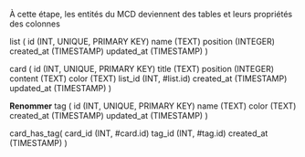 À cette étape, les entités du MCD deviennent des tables et leurs propriétés des colonnes

list (
    id (INT, UNIQUE, PRIMARY KEY)
    name (TEXT)
    position (INTEGER)
    created_at (TIMESTAMP)
    updated_at (TIMESTAMP)
)

card (
    id (INT, UNIQUE, PRIMARY KEY)
    title (TEXT)
    position (INTEGER)
    content (TEXT)
    color (TEXT)
    list_id (INT, #list.id)
    created_at (TIMESTAMP)
    updated_at (TIMESTAMP)
)

**Renommer**
tag (
    id (INT, UNIQUE, PRIMARY KEY)
    name (TEXT)
    color (TEXT)
    created_at (TIMESTAMP)
    updated_at (TIMESTAMP)
)


card_has_tag(
    card_id (INT, #card.id)
    tag_id (INT, #tag.id)
    created_at (TIMESTAMP)
)
